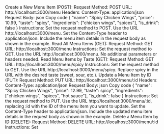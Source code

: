 Create a New Menu Item (POST): Request Method: POST URL: http://localhost:3000/menu Headers: Content-Type: application/json Request Body: json Copy code { "name": "Spicy Chicken Wings", "price": 10.99, "taste": "spicy", "ingredients": ["chicken wings", "spices"], "is_drink": false } Instructions: Set the request method to POST. Use the URL http://localhost:3000/menu. Set the Content-Type header to application/json. Include the menu item details in the request body as shown in the example. Read All Menu Items (GET): Request Method: GET URL: http://localhost:3000/menu Instructions: Set the request method to GET. Use the URL http://localhost:3000/menu. No additional parameters or headers needed. Read Menu Items by Taste (GET): Request Method: GET URL: http://localhost:3000/menu/spicy Instructions: Set the request method to GET. Use the URL http://localhost:3000/menu/spicy. Replace spicy in the URL with the desired taste (sweet, sour, etc.). Update a Menu Item by ID (PUT): Request Method: PUT URL: http://localhost:3000/menu/:id Headers: Content-Type: application/json Request Body: json Copy code { "name": "Spicy Chicken Wings", "price": 12.99, "taste":
spicy", "ingredients": ["chicken wings", "spices", "hot sauce"], "is_drink": false } Instructions: Set the request method to PUT. Use the URL http://localhost:3000/menu/:id, replacing :id with the ID of the menu item you want to update. Set the Content-Type header to application/json. Include the updated menu item details in the request body as shown in the example. Delete a Menu Item by ID (DELETE): Request Method: DELETE URL: http://localhost:3000/menu/:id Instructions: Set